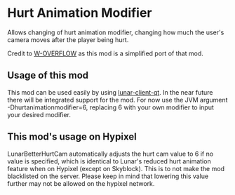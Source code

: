 # Hurt Animation Modifier

Allows changing of hurt animation modifier, changing how much the user's camera moves after the player being hurt.

Credit to [W-OVERFLOW](https://github.com/W-OVERFLOW/BetterHurtCam) as this mod is a simplified port of that mod.

## Usage of this mod

This mod can be used easily by using [lunar-client-qt](https://github.com/Youded-byte/lunar-client-qt). In the near future there will be integrated support for the mod. For now use the JVM argument -Dhurtanimationmodifier=6, replacing 6 with your own modifier to input your desired modifier.

## This mod's usage on Hypixel
LunarBetterHurtCam automatically adjusts the hurt cam value to 6 if no value is specified, which is identical to Lunar's reduced hurt animation feature when on Hypixel (except on Skyblock). This is to not make the mod blacklisted on the server. Please keep in mind that lowering this value further may not be allowed on the hypixel network.
